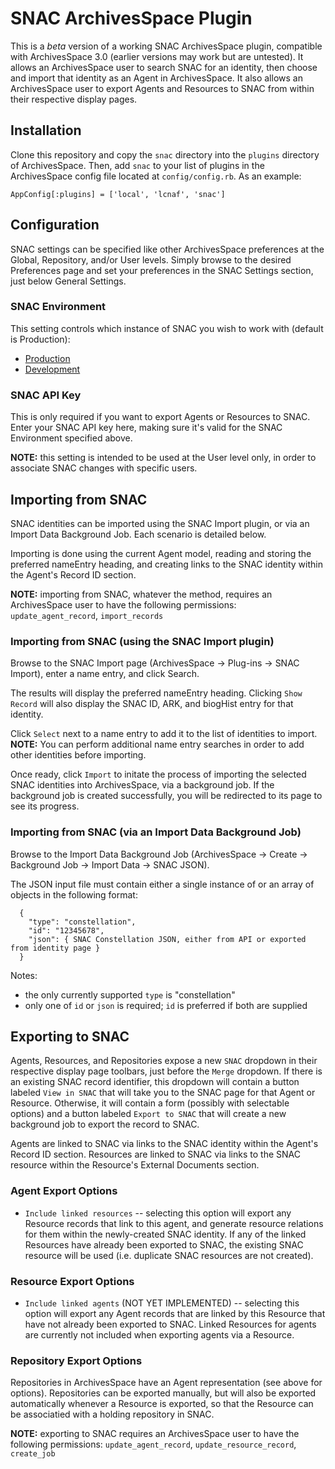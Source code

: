 # SNAC ArchivesSpace Plugin

This is a *beta* version of a working SNAC ArchivesSpace plugin, compatible with ArchivesSpace 3.0 (earlier versions may work but are untested).
It allows an ArchivesSpace user to search SNAC for an identity, then choose and import that identity as an Agent in ArchivesSpace.
It also allows an ArchivesSpace user to export Agents and Resources to SNAC from within their respective display pages.

## Installation

Clone this repository and copy the `snac` directory into the `plugins` directory of ArchivesSpace.
Then, add `snac` to your list of plugins in the ArchivesSpace config file located at `config/config.rb`.
As an example:

```
AppConfig[:plugins] = ['local', 'lcnaf', 'snac']
```

## Configuration

SNAC settings can be specified like other ArchivesSpace preferences at the Global, Repository, and/or User levels.
Simply browse to the desired Preferences page and set your preferences in the SNAC Settings section, just below General Settings.

### SNAC Environment

This setting controls which instance of SNAC you wish to work with (default is Production):

* [Production](https://snaccooperative.org/)
* [Development](https://snac-dev.iath.virginia.edu/)

### SNAC API Key

This is only required if you want to export Agents or Resources to SNAC.
Enter your SNAC API key here, making sure it's valid for the SNAC Environment specified above.

**NOTE:** this setting is intended to be used at the User level only, in order to associate SNAC changes with specific users.

## Importing from SNAC

SNAC identities can be imported using the SNAC Import plugin, or via an Import Data Background Job.
Each scenario is detailed below.

Importing is done using the current Agent model, reading and storing the preferred nameEntry heading, and creating links to the SNAC identity within the Agent's Record ID section.

**NOTE:** importing from SNAC, whatever the method, requires an ArchivesSpace user to have the following permissions:
`update_agent_record`,
`import_records`

### Importing from SNAC (using the SNAC Import plugin)

Browse to the SNAC Import page (ArchivesSpace -> Plug-ins -> SNAC Import), enter a name entry, and click Search.

The results will display the preferred nameEntry heading.
Clicking `Show Record` will also display the SNAC ID, ARK, and biogHist entry for that identity.

Click `Select` next to a name entry to add it to the list of identities to import.
**NOTE:** You can perform additional name entry searches in order to add other identities before importing.

Once ready, click `Import` to initate the process of importing the selected SNAC identities into ArchivesSpace, via a background job.
If the background job is created successfully, you will be redirected to its page to see its progress.

### Importing from SNAC (via an Import Data Background Job)

Browse to the Import Data Background Job (ArchivesSpace -> Create -> Background Job -> Import Data -> SNAC JSON).

The JSON input file must contain either a single instance of or an array of objects in the following format:

```
  {
    "type": "constellation",
    "id": "12345678",
    "json": { SNAC Constellation JSON, either from API or exported from identity page }
  }
```

Notes:
* the only currently supported `type` is "constellation"
* only one of `id` or `json` is required; `id` is preferred if both are supplied

## Exporting to SNAC

Agents, Resources, and Repositories expose a new `SNAC` dropdown in their respective display page toolbars, just before the `Merge` dropdown.
If there is an existing SNAC record identifier, this dropdown will contain a button labeled `View in SNAC` that will take you to the SNAC page for that Agent or Resource.
Otherwise, it will contain a form (possibly with selectable options) and a button labeled `Export to SNAC` that will create a new background job to export the record to SNAC.

Agents are linked to SNAC via links to the SNAC identity within the Agent's Record ID section.
Resources are linked to SNAC via links to the SNAC resource within the Resource's External Documents section.

### Agent Export Options
* `Include linked resources` --
selecting this option will export any Resource records that link to this agent,
and generate resource relations for them within the newly-created SNAC identity.
If any of the linked Resources have already been exported to SNAC,
the existing SNAC resource will be used (i.e. duplicate SNAC resources are not created).

### Resource Export Options
* `Include linked agents` (NOT YET IMPLEMENTED) --
selecting this option will export any Agent records that are linked by this Resource
that have not already been exported to SNAC.
Linked Resources for agents are currently not included when exporting agents via a Resource.

### Repository Export Options
Repositories in ArchivesSpace have an Agent representation (see above for options).
Repositories can be exported manually, but will also be exported automatically whenever a Resource
is exported, so that the Resource can be associatied with a holding repository in SNAC.

**NOTE:** exporting to SNAC requires an ArchivesSpace user to have the following permissions:
`update_agent_record`,
`update_resource_record`,
`create_job`
